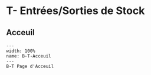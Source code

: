 # T- Entrées/Sorties de Stock

## Acceuil

```{figure} Docs/B-T.png
---
width: 100%
name: B-T-Acceuil
---
B-T Page d'Acceuil
```